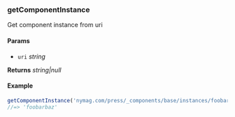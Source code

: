 ### getComponentInstance

Get component instance from uri

#### Params

* `uri` _string_

**Returns** _string|null_

#### Example

```js
getComponentInstance('nymag.com/press/_components/base/instances/foobarbaz@published')
//=> 'foobarbaz'

```

